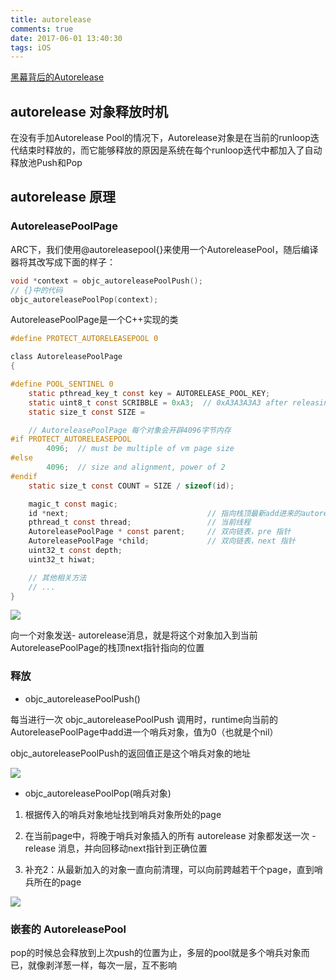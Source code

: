 ```yaml
---
title: autorelease
comments: true
date: 2017-06-01 13:40:30
tags: iOS
---
```


[黑幕背后的Autorelease](https://blog.sunnyxx.com/2014/10/15/behind-autorelease/)
<!--more-->

## autorelease 对象释放时机

在没有手加Autorelease Pool的情况下，Autorelease对象是在当前的runloop迭代结束时释放的，而它能够释放的原因是系统在每个runloop迭代中都加入了自动释放池Push和Pop

## autorelease 原理

### AutoreleasePoolPage

ARC下，我们使用@autoreleasepool{}来使用一个AutoreleasePool，随后编译器将其改写成下面的样子：

```objectivec
void *context = objc_autoreleasePoolPush();
// {}中的代码
objc_autoreleasePoolPop(context);
```
AutoreleasePoolPage是一个C++实现的类

```objectivec
#define PROTECT_AUTORELEASEPOOL 0

class AutoreleasePoolPage 
{

#define POOL_SENTINEL 0
    static pthread_key_t const key = AUTORELEASE_POOL_KEY;
    static uint8_t const SCRIBBLE = 0xA3;  // 0xA3A3A3A3 after releasing
    static size_t const SIZE = 

    // AutoreleasePoolPage 每个对象会开辟4096字节内存
#if PROTECT_AUTORELEASEPOOL
        4096;  // must be multiple of vm page size
#else
        4096;  // size and alignment, power of 2
#endif
    static size_t const COUNT = SIZE / sizeof(id);

    magic_t const magic;
    id *next;                               // 指向栈顶最新add进来的autorelease对象的下一个位置
    pthread_t const thread;                 // 当前线程
    AutoreleasePoolPage * const parent;     // 双向链表，pre 指针
    AutoreleasePoolPage *child;             // 双向链表，next 指针
    uint32_t const depth;
    uint32_t hiwat;

    // 其他相关方法
    // ...
}
```

![](https://cdn.jsdelivr.net/gh/skybrim/AllImages@dev/autorelease_0.jpg)

向一个对象发送- autorelease消息，就是将这个对象加入到当前AutoreleasePoolPage的栈顶next指针指向的位置

### 释放

* objc_autoreleasePoolPush()

每当进行一次 objc_autoreleasePoolPush 调用时，runtime向当前的AutoreleasePoolPage中add进一个哨兵对象，值为0（也就是个nil）

objc_autoreleasePoolPush的返回值正是这个哨兵对象的地址

![](https://cdn.jsdelivr.net/gh/skybrim/AllImages@dev/autorelease_1.jpg)

* objc_autoreleasePoolPop(哨兵对象)

1. 根据传入的哨兵对象地址找到哨兵对象所处的page

2. 在当前page中，将晚于哨兵对象插入的所有 autorelease 对象都发送一次 - release 消息，并向回移动next指针到正确位置

3. 补充2：从最新加入的对象一直向前清理，可以向前跨越若干个page，直到哨兵所在的page

![](https://cdn.jsdelivr.net/gh/skybrim/AllImages@dev/autorelease_2.jpg)

### 嵌套的 AutoreleasePool

pop的时候总会释放到上次push的位置为止，多层的pool就是多个哨兵对象而已，就像剥洋葱一样，每次一层，互不影响